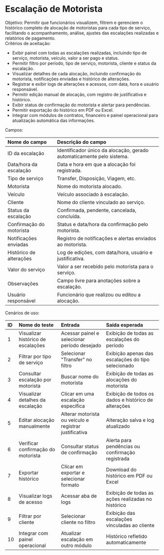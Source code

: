 # **Escalação de Motorista**

Objetivo: Permitir que funcionários visualizem, filtrem e gerenciem o histórico completo de alocação de motoristas para cada tipo de serviço, facilitando o acompanhamento, análise, ajustes das escalações realizadas e relatórios de pagamento.  
Critérios de aceitação:

* Exibir painel com todas as escalações realizadas, incluindo tipo de serviço, motorista, veículo, valor a ser pago e status.  
* Permitir filtro por período, tipo de serviço, motorista, cliente e status da escalação.  
* Visualizar detalhes de cada alocação, incluindo confirmação do motorista, notificações enviadas e histórico de alterações.  
* Registrar e exibir logs de alterações e acessos, com data, hora e usuário responsável.  
* Permitir edição manual de alocação, com registro de justificativa e histórico.  
* Exibir status de confirmação do motorista e alertar para pendências.  
* Permitir exportação do histórico em PDF ou Excel.  
* Integrar com módulos de contratos, financeiro e painel operacional para atualização automática das informações.

Campos:

| Nome do campo | Descrição do campo |
| :---- | :---- |
| ID da escalação | Identificador único da alocação, gerado automaticamente pelo sistema. |
| Data/hora da escalação | Data e hora em que a alocação foi registrada. |
| Tipo de serviço | Transfer, Disposição, Viagem, etc. |
| Motorista | Nome do motorista alocado. |
| Veículo | Veículo associado à escalação. |
| Cliente | Nome do cliente vinculado ao serviço. |
| Status da escalação | Confirmada, pendente, cancelada, concluída. |
| Confirmação do motorista | Status e data/hora da confirmação pelo motorista. |
| Notificações enviadas | Registro de notificações e alertas enviados ao motorista. |
| Histórico de alterações | Log de edições, com data/hora, usuário e justificativa. |
| Valor do serviço | Valor a ser recebido pelo motorista para o serviço. |
| Observações | Campo livre para anotações sobre a escalação. |
| Usuário responsável | Funcionário que realizou ou editou a alocação. |

Cenários de uso:

| ID | Nome do teste | Entrada | Saída esperada |
| :---- | :---- | :---- | :---- |
| 1 | Visualizar histórico de escalações | Acessar painel e selecionar período desejado | Exibição de todas as escalações do período |
| 2 | Filtrar por tipo de serviço | Selecionar "Transfer" no filtro | Exibição apenas das escalações do tipo selecionado |
| 3 | Consultar escalação por motorista | Buscar nome do motorista | Exibição de todas as alocações do motorista |
| 4 | Visualizar detalhes da escalação | Clicar em uma escalação específica | Exibição de todos os dados e histórico de alterações |
| 5 | Editar alocação manualmente | Alterar motorista ou veículo e registrar justificativa | Alteração salva e log atualizado |
| 6 | Verificar confirmação do motorista | Consultar status de confirmação | Alerta para pendências ou confirmação registrada |
| 7 | Exportar histórico | Clicar em exportar e selecionar formato | Download do histórico em PDF ou Excel |
| 8 | Visualizar logs de acesso | Acessar aba de logs | Exibição de todas as ações realizadas no histórico |
| 9 | Filtrar por cliente | Selecionar cliente no filtro | Exibição das escalações vinculadas ao cliente |
| 10 | Integrar com painel operacional | Atualizar escalação em outro módulo | Histórico refletido automaticamente |

